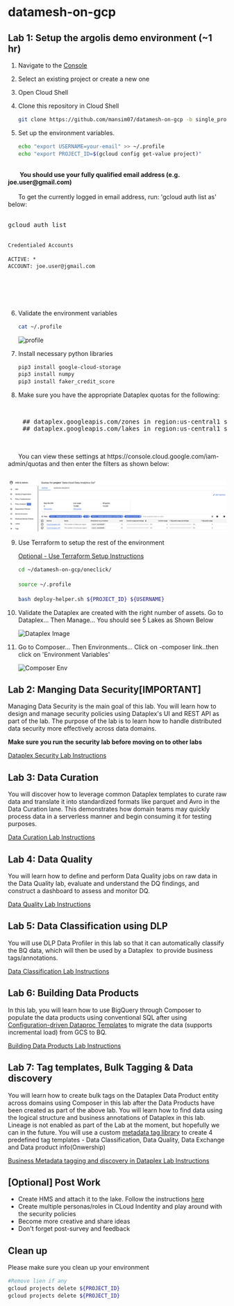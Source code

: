 # datamesh-on-gcp
## Lab 1: Setup the argolis demo environment (~1 hr) 
1. Navigate to the [Console](https://console.cloud.google.com) 

2. Select an existing project or create a new one

3. Open Cloud Shell

4.  Clone this repository in Cloud Shell

    ```bash
    git clone https://github.com/mansim07/datamesh-on-gcp -b single_project
    ```

5. Set up the environment variables.

 
    ```bash
    echo "export USERNAME=your-email" >> ~/.profile
    echo "export PROJECT_ID=$(gcloud config get-value project)"
    ```
<BR>
&nbsp;&nbsp;&nbsp;&nbsp;&nbsp;&nbsp;<B> You should use your fully qualified email address (e.g. joe.user@gmail.com)</B>
<BR>
<BR>
&nbsp;&nbsp;&nbsp;&nbsp;&nbsp;&nbsp;To get the currently logged in email address, run: 'gcloud auth list as' below: <BR> <BR>
<pre>
gcloud auth list
 
    Credentialed Accounts

    ACTIVE: *
    ACCOUNT: joe.user@jgmail.com

</pre>
<BR>
<BR>
    

6. Validate the environment variables 

    ```bash
    cat ~/.profile 
    ```

    ![profile](/demo_artifacts/imgs/validate-profile.png)


7.  Install necessary python libraries
     
     ```bash
    pip3 install google-cloud-storage
    pip3 install numpy
    pip3 install faker_credit_score
    ```

8.  Make sure you have the appropriate Dataplex quotas for the following: 
<BR>
    <pre>
    ## dataplex.googleapis.com/zones in region:us-central1 should be at least 20
    ## dataplex.googleapis.com/lakes in region:us-central1 should be at least 5
    </pre>
<BR>
&nbsp;&nbsp;&nbsp;&nbsp;&nbsp;&nbsp;You can view these settings at https://console.cloud.google.com/iam-admin/quotas and then enter the filters as shown below:<BR><BR>
    
![quotas](/demo_artifacts/imgs/quotas.png)
<BR>

9. Use Terraform to setup the rest of the environment <BR>
    
    [Optional - Use Terraform Setup Instructions](https://docs.google.com/presentation/d/1ZsZQjxAGwxWtaULxSBmEt9JlSQ56sZBAmgpdNR2YxVo/edit)


    ```bash
    cd ~/datamesh-on-gcp/oneclick/

    source ~/.profile  

    bash deploy-helper.sh ${PROJECT_ID} ${USERNAME}

    ```
10. Validate the Dataplex are created with the right number of assets. Go to Dataplex… Then Manage…  You should see 5 Lakes as Shown Below


    ![Dataplex Image](/demo_artifacts/imgs/Dataplex-ui.png)

11. Go to Composer… Then Environments…  Click on <your-project-id>-composer link..then click on 'Environment Variables'

    ![Composer Env](/demo_artifacts/imgs/Composer-env.png)

## Lab 2: Manging Data Security[IMPORTANT]
Managing Data Security is the main goal of this lab. You will learn how to design and manage security policies using Dataplex's UI and REST API as part of the lab. The purpose of the lab is to learn how to handle distributed data security more effectively across data domains.

**Make sure you run the security lab before moving on to other labs**

[Dataplex Security Lab Instructions](https://docs.google.com/document/d/1nTxmFyOp7DvNreaDKZ_92u8K-dot6N1fTqkLrlDsSt8/edit#)

## Lab 3: Data Curation
You will discover how to leverage common Dataplex templates to curate raw data and translate it into standardized formats like parquet and Avro in the Data Curation lane. This demonstrates how domain teams may quickly process data in a serverless manner and begin consuming it for testing purposes.  

[Data Curation Lab Instructions](https://docs.google.com/document/d/1RZXgMViqdnaCpqiTVbbj07zOuWgo2nRNcwbdv-Zo1bs/edit?resourcekey=0-VLlLdyURPwx1iJd-Ih-Wfw)

## Lab 4: Data Quality
You will learn how to define and perform Data Quality jobs on raw data in the Data Quality lab, evaluate and understand the DQ findings, and construct a dashboard to assess and monitor DQ.

[Data Quality Lab Instructions](https://docs.google.com/document/d/17m6bBAVf51q3tvo7hdjBElac32_t8FR3olZH6vTOYhs/edit#heading=h.10b13csq101)


## Lab 5: Data Classification using DLP
You will use DLP Data Profiler in this lab so that it can automatically classify the BQ data, which will then be used by a Dataplex  to provide business tags/annotations.  

[Data Classification Lab Instructions](https://docs.google.com/document/d/1wpmEYUnb-HV1AaZEhOaP5OPbYzHwf287RsT64ejFWlY/edit?resourcekey=0-kkNXZtUeYPQ6Ws_IIQv9Qw#)


## Lab 6: Building Data Products
In this lab, you will learn how to use BigQuery through Composer to populate the data products using conventional SQL after using [Configuration-driven Dataproc Templates](https://github.com/GoogleCloudPlatform/dataproc-templates) to migrate the data (supports incremental load) from GCS to BQ.


[Building Data Products Lab Instructions](https://docs.google.com/document/d/1gGPmolk6JOnDSBYBgYzPOM3t3_6DENnii4GeyyCkCPI/edit?resourcekey=0-O9lOQA4sUt8KQUQSbRostA#)

## Lab 7: Tag templates, Bulk Tagging & Data discovery
You will learn how to create bulk tags on the Dataplex Data Product entity across domains using Composer in this lab after the Data Products have been created as part of the above lab. You will learn how to find data using the logical structure and business annotations of Dataplex in this lab. Lineage is not enabled as part of the Lab at the moment, but hopefully we can in the future. You will use a custom [metadata tag library](https://github.com/mansim07/datamesh-templates/tree/main/metadata-tagmanager) to create 4 predefined tag templates - Data Classification, Data Quality, Data Exchange and Data product info(Onwership) 

[Business Metadata tagging and discovery in Dataplex Lab Instructions](https://docs.google.com/document/d/1CLDSniTsJ5IfM2TWA2VpVkYRDCyuerstjCfG8Okljxk/edit?resourcekey=0-X1QDcD1-RxvPoGwx5alsWA#)



## [Optional] Post Work

 - Create HMS and attach it to the lake. Follow the instructions [here](https://cloud.google.com/dataplex/docs/create-lake#metastore)
 - Create multiple personas/roles in CLoud Indentity and play around with the security policies 
 - Become more creative and share ideas 
 - Don't forget post-survey and feedback 

## Clean up 
Please make sure you clean up your environment

 ```bash
 #Remove lien if any
gcloud projects delete ${PROJECT_ID}
gcloud projects delete ${PROJECT_ID}
```

